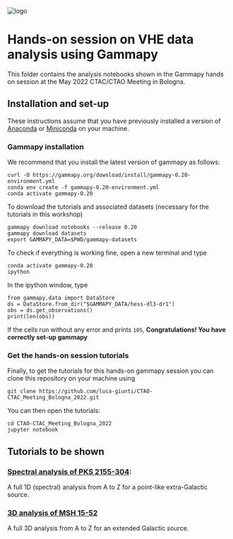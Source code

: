 ![logo](https://user-images.githubusercontent.com/47325742/168478025-eb4b9bb6-2f47-4c0d-a5c7-fea4d258714f.png)

# Hands-on session on VHE data analysis using Gammapy

This folder contains the analysis notebooks shown in the Gammapy hands on session at the May 2022 CTAC/CTAO Meeting in Bologna. 

## Installation and set-up

These instructions assume that you have previously installed a version of [Anaconda](https://www.anaconda.com/products/distribution) or [Miniconda](https://docs.conda.io/en/latest/miniconda.html) on your machine.

### Gammapy installation

We recommend that you install the latest version of gammapy as follows: 

```
curl -O https://gammapy.org/download/install/gammapy-0.20-environment.yml
conda env create -f gammapy-0.20-environment.yml
conda activate gammapy-0.20
```

To download the tutorials and associated datasets (necessary for the tutorials in this workshop)

```
gammapy download notebooks --release 0.20
gammapy download datasets
export GAMMAPY_DATA=$PWD/gammapy-datasets
```

To check if everything is working fine, open a new terminal and type

```
conda activate gammapy-0.20
ipython
```

In the ipython window, type
```
from gammapy.data import DataStore
ds = DataStore.from_dir("$GAMMAPY_DATA/hess-dl3-dr1")
obs = ds.get_observations()
print(len(obs))
```

If the cells run without any error and prints `105`, **Congratulations! You have correctly set-up gammapy**

### Get the hands-on session tutorials

Finally, to get the tutorials for this hands-on gammapy session you can clone this repository on your machine using

```
git clone https://github.com/luca-giunti/CTAO-CTAC_Meeting_Bologna_2022.git
```

You can then  open the tutorials:

```
cd CTAO-CTAC_Meeting_Bologna_2022
jupyter notebook 
```

## Tutorials to be shown
### [Spectral analysis of PKS 2155-304](https://github.com/luca-giunti/CTAO-CTAC_Meeting_Bologna_2022/blob/main/1D_analysis.ipynb):
A full 1D (spectral) analysis from A to Z for a point-like extra-Galactic source.
### [3D analysis of MSH 15-52](https://github.com/luca-giunti/CTAO-CTAC_Meeting_Bologna_2022/blob/main/3D_analysis.ipynb) 
A full 3D analysis from A to Z for an extended Galactic source.
